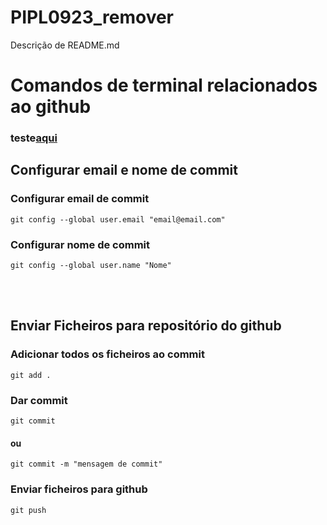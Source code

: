 # PIPL0923_remover

Descrição de README.md

# Comandos de terminal relacionados ao github

### teste[aqui](https://github.com/RicardoChambel/PIPL0923_remover?tab=readme-ov-file#enviar-ficheiros-para-reposit%C3%B3rio-do-github)

## Configurar email e nome de commit

### Configurar email de commit

```
git config --global user.email "email@email.com"
```

### Configurar nome de commit

```
git config --global user.name "Nome"
```

<br>
<br>

## Enviar Ficheiros para repositório do github

### Adicionar todos os ficheiros ao commit

```
git add .
```

### Dar commit

```
git commit
```

#### ou

```
git commit -m "mensagem de commit"
```

### Enviar ficheiros para github

```
git push
```
